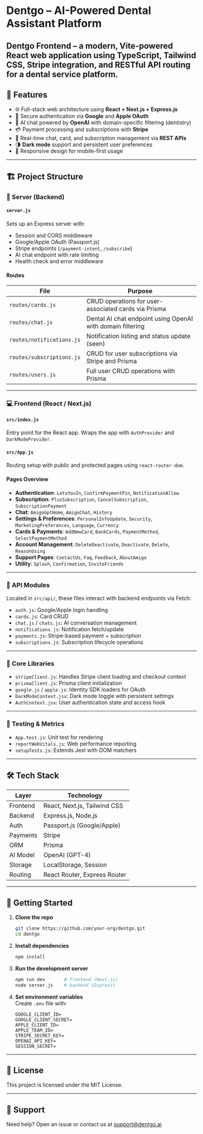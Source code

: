 # Dentgo – AI-Powered Dental Assistant Platform

Dentgo Frontend – a modern, Vite-powered React web application using TypeScript, Tailwind CSS, Stripe integration, and RESTful API routing for a dental service platform.
---

## 🚀 Features

- 🌐 Full-stack web architecture using **React + Next.js + Express.js**
- 🔐 Secure authentication via **Google** and **Apple OAuth**
- 🤖 AI chat powered by **OpenAI** with domain-specific filtering (dentistry)
- 💳 Payment processing and subscriptions with **Stripe**
- 🧾 Real-time chat, card, and subscription management via **REST APIs**
- 🌗 **Dark mode** support and persistent user preferences
- 📱 Responsive design for mobile-first usage

---

## 🏗️ Project Structure

### 🧠 Server (Backend)

#### `server.js`
Sets up an Express server with:
- Session and CORS middleware
- Google/Apple OAuth (Passport.js)
- Stripe endpoints (`/payment-intent`, `/subscribe`)
- AI chat endpoint with rate limiting
- Health check and error middleware

#### Routes

| File                      | Purpose                                                                 |
|---------------------------|-------------------------------------------------------------------------|
| `routes/cards.js`         | CRUD operations for user-associated cards via Prisma                    |
| `routes/chat.js`          | Dental AI chat endpoint using OpenAI with domain filtering              |
| `routes/notifications.js` | Notification listing and status update (seen)                           |
| `routes/subscriptions.js` | CRUD for user subscriptions via Stripe and Prisma                       |
| `routes/users.js`         | Full user CRUD operations with Prisma                                   |

---

### 💻 Frontend (React / Next.js)

#### `src/index.js`
Entry point for the React app. Wraps the app with `AuthProvider` and `DarkModeProvider`.

#### `src/App.js`
Routing setup with public and protected pages using `react-router-dom`.

#### Pages Overview

- **Authentication**: `LetsYouIn`, `ConfirmPaymentPin`, `NotificationAllow`
- **Subscription**: `PlusSubscription`, `CancelSubscription`, `SubscriptionPayment`
- **Chat**: `AmigoGptHome`, `AmigoChat`, `History`
- **Settings & Preferences**: `PersonalInfoUpdate`, `Security`, `MarketingPreferences`, `Language`, `Currency`
- **Cards & Payments**: `AddNewCard`, `BankCards`, `PaymentMethod`, `SelectPaymentMethod`
- **Account Management**: `DeleteDeactivate`, `Deactivate`, `Delete`, `ReasonUsing`
- **Support Pages**: `ContactUs`, `Faq`, `Feedback`, `AboutAmigo`
- **Utility**: `Splash`, `Confirmation`, `InviteFriends`

---

### 🧩 API Modules

Located in `src/api/`, these files interact with backend endpoints via Fetch:

- `auth.js`: Google/Apple login handling
- `cards.js`: Card CRUD
- `chat.js` / `chats.js`: AI conversation management
- `notifications.js`: Notification fetch/update
- `payments.js`: Stripe-based payment + subscription
- `subscriptions.js`: Subscription lifecycle operations

---

### 🧱 Core Libraries

- `stripeClient.js`: Handles Stripe client loading and checkout context
- `prismaClient.js`: Prisma client initialization
- `google.js` / `apple.js`: Identity SDK loaders for OAuth
- `DarkModeContext.jsx`: Dark mode toggle with persistent settings
- `AuthContext.jsx`: User authentication state and access hook

---

### 🧪 Testing & Metrics

- `App.test.js`: Unit test for rendering
- `reportWebVitals.js`: Web performance reporting
- `setupTests.js`: Extends Jest with DOM matchers

---

## 🛠️ Tech Stack

| Layer      | Technology                    |
|------------|-------------------------------|
| Frontend   | React, Next.js, Tailwind CSS  |
| Backend    | Express.js, Node.js           |
| Auth       | Passport.js (Google/Apple)    |
| Payments   | Stripe                        |
| ORM        | Prisma                        |
| AI Model   | OpenAI (GPT-4)                |
| Storage    | LocalStorage, Session         |
| Routing    | React Router, Express Router  |

---

## 🏁 Getting Started

1. **Clone the repo**  
   ```bash
   git clone https://github.com/your-org/dentgo.git
   cd dentgo
   ```

2. **Install dependencies**  
   ```bash
   npm install
   ```

3. **Run the development server**  
   ```bash
   npm run dev       # frontend (Next.js)
   node server.js    # backend (Express)
   ```

4. **Set environment variables**  
   Create `.env` file with:
   ```
   GOOGLE_CLIENT_ID=
   GOOGLE_CLIENT_SECRET=
   APPLE_CLIENT_ID=
   APPLE_TEAM_ID=
   STRIPE_SECRET_KEY=
   OPENAI_API_KEY=
   SESSION_SECRET=
   ```

---

## 📄 License

This project is licensed under the MIT License.

---

## 💬 Support

Need help? Open an issue or contact us at [support@dentgo.ai](mailto:support@dentgo.ai)